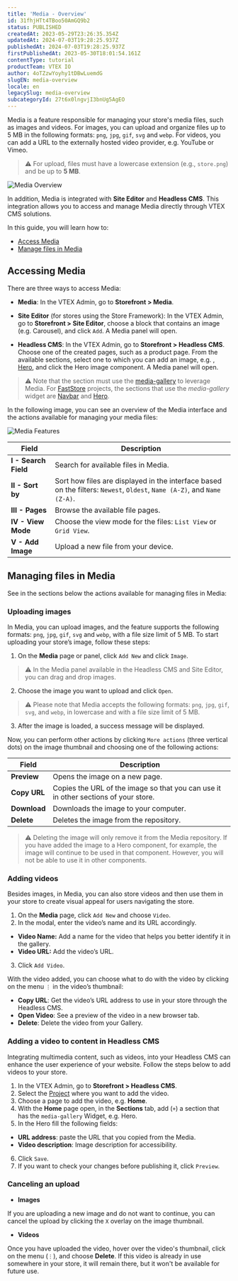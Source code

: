 ```yaml
---
title: 'Media - Overview'
id: 31fhjHTt4TBoo50AmGQ9b2
status: PUBLISHED
createdAt: 2023-05-29T23:26:35.354Z
updatedAt: 2024-07-03T19:28:25.937Z
publishedAt: 2024-07-03T19:28:25.937Z
firstPublishedAt: 2023-05-30T18:01:54.161Z
contentType: tutorial
productTeam: VTEX IO
author: 4oTZzwYoyhy1tDBwLuemdG
slugEN: media-overview
locale: en
legacySlug: media-overview
subcategoryId: 27t6x0lngvjI3bnUg5AgEO
---
```


Media is a feature responsible for managing your store's media files, such as images and videos. For images, you can upload and organize files up to 5 MB in the following formats: `png`, `jpg`, `gif`, `svg` and `webp`. For videos, you can add a URL to the externally hosted video provider, e.g. YouTube or Vimeo.

>⚠️ For upload, files must have a lowercase extension (e.g., `store.png`) and be up to **5 MB**.

![Media Overview](https://images.ctfassets.net/alneenqid6w5/3HL6n5pBx5OpIyJMmPccuZ/4151c07cdf6675310b41607256633894/en-media-overview.png)

In addition, Media is integrated with **Site Editor** and **Headless CMS**. This integration allows you to access and manage Media directly through VTEX CMS solutions.

In this guide, you will learn how to:

- [Access Media](#accessing-media)
- [Manage files in Media](#managing-files-in-media)

## Accessing Media
There are three ways to access Media:

- **Media**: In the VTEX Admin, go to **Storefront > Media**.

- **Site Editor** (for stores using the Store Framework): In the VTEX Admin, go to **Storefront > Site Editor**, choose a block that contains an image (e.g. Carousel), and click `Add`. A Media panel will open.

- **Headless CMS**: In the VTEX Admin, go to **Storefront > Headless CMS**. Choose one of the created pages, such as a product page. From the available sections, select one to which you can add an image, e.g. , [Hero](https://developers.vtex.com/docs/guides/faststore/organisms-hero), and click the Hero image component. A Media panel will open.

>⚠️ Note that the section must use the [media-gallery](https://developers.vtex.com/docs/guides/faststore/headless-cms-3-adding-content-types-and-sections#step-3-adding-sections-to-the-headless-cms) to leverage Media. For [FastStore](https://developers.vtex.com/docs/guides/faststore/docs-what-is-faststore) projects, the sections that use the <i>media-gallery</i> widget are [Navbar](https://developers.vtex.com/docs/guides/faststore/organisms-navbar) and [Hero](https://developers.vtex.com/docs/guides/faststore/organisms-hero).

In the following image, you can see an overview of the Media interface and the actions available for managing your media files:

![Media Features](//images.ctfassets.net/alneenqid6w5/2teyzkUy2zP5vjMLPxlXgD/7466fed34ed8183fde0b9d61e68b9e1f/en-media-features.png)

| Field | Description |
| ---------- | ------------- |
| **I - Search Field** | Search for available files in Media. |
| **II - Sort by** | Sort how files are displayed in the interface based on the filters: `Newest`, `Oldest`, `Name (A-Z)`, and `Name (Z-A)`. |
| **III - Pages** | Browse the available file pages. |
| **IV - View Mode** | Choose the view mode for the files: `List View` or `Grid View`. |
| **V - Add Image** | Upload a new file from your device. |

## Managing files in Media
See in the sections below the actions available for managing files in Media:

### Uploading images 
In Media, you can upload images, and the feature supports the following formats: `png`, `jpg`, `gif`, `svg` and `webp`, with a file size limit of 5 MB. To start uploading your store’s image, follow these steps:

1. On the **Media** page or panel, click `Add New` and click `Image`.

>⚠️ In the Media panel available in the Headless CMS and Site Editor, you can drag and drop images.

2. Choose the image you want to upload and click `Open`.

>⚠️ Please note that Media accepts the following formats: `png`, `jpg`, `gif`, `svg`, and `webp`, in lowercase and with a file size limit of 5 MB.

3. After the image is loaded, a success message will be displayed.

Now, you can perform other actions by clicking `More actions` (three vertical dots) on the image thumbnail and choosing one of the following actions:

| Field | Description |
| ---------- | ------------- |
| **Preview** | Opens the image on a new page. |
| **Copy URL** | Copies the URL of the image so that you can use it in other sections of your store. |
| **Download** | Downloads the image to your computer. |
| **Delete** |	Deletes the image from the repository. |

>⚠️ Deleting the image will only remove it from the Media repository. If you have added the image to a Hero component, for example, the image will continue to be used in that component. However, you will not be able to use it in other components.

### Adding videos
Besides images, in Media, you can also store videos and then use them in your store to create visual appeal for users navigating the store.

1. On the **Media** page, click `Add New` and choose `Video`.
2. In the modal, enter the video’s name and its URL accordingly.

- **Video Name:** Add a name for the video that helps you better identify it in the gallery.
- **Video URL:** Add the video’s URL.

3. Click `Add Video`. 

With the video added, you can choose what to do with the video by clicking on the menu `⋮` in the video’s thumbnail:

- **Copy URL**: Get the video’s URL address to use in your store through the Headless CMS.
- **Open Video**: See a preview of the video in a new browser tab.
- **Delete**: Delete the video from your Gallery.

### Adding a video to content in Headless CMS
Integrating multimedia content, such as videos, into your Headless CMS can enhance the user experience of your website. Follow the steps below to add videos to your store.

1. In the VTEX Admin, go to **Storefront > Headless CMS**.
2. Select the [Project](https://help.vtex.com/en/tutorial/managing-projects--42IpDFqTVTESH8DCypJMPM) where you want to add the video.
3. Choose a page to add the video, e.g. **Home**.
4. With the **Home** page open, in the **Sections** tab, add (`+`) a section that has the `media-gallery` Widget, e.g. Hero.
5. In the Hero fill the following fields:

- **URL address**: paste the URL that you copied from the Media.
- **Video description**: Image description for accessibility.

6. Click `Save`. 
7. If you want to check your changes before publishing it, click `Preview`.

### Canceling an upload

- **Images**

If you are uploading a new image and do not want to continue, you can cancel the upload by clicking the `X` overlay on the image thumbnail.

- **Videos**

Once you have uploaded the video, hover over the video's thumbnail, click on the menu (`⋮`), and choose **Delete**. If this video is already in use somewhere in your store, it will remain there, but it won't be available for future use. 

